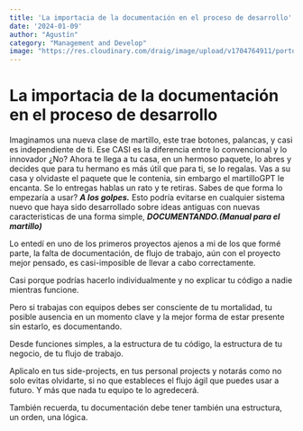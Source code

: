 ```yaml
---
title: 'La importacia de la documentación en el proceso de desarrollo'
date: '2024-01-09'
author: "Agustín"
category: "Management and Develop"
image: "https://res.cloudinary.com/draig/image/upload/v1704764911/portolio-personal/blog/w9c5eavdy1ykzripl7a8.jpg"
---
```

# La importacia de la documentación en el proceso de desarrollo
Imaginamos una nueva clase de martillo, este trae botones, palancas, y casi es independiente de ti.
Ese CASI es la diferencia entre lo convencional y lo innovador ¿No?
Ahora te llega a tu casa, en un hermoso paquete, lo abres y decides que para tu hermano es más útil que para ti, se lo regalas. Vas a su casa y olvidaste el paquete que le contenia, sin embargo el martilloGPT le encanta. Se lo entregas hablas un rato y te retiras.
Sabes de que forma lo empezaría a usar?
***A los golpes.***
Esto podría evitarse en cualquier sistema nuevo que haya sido desarrollado sobre ideas antiguas con  nuevas caracteristicas de una forma simple, ***DOCUMENTANDO.(Manual para el martillo)***

Lo entedí en uno de los primeros proyectos ajenos a mi de los que formé parte, la falta de documentación, de flujo de trabajo, aún con el proyecto mejor pensado, es casi-imposible de llevar a cabo correctamente.

Casi porque podrías hacerlo individualmente y no explicar tu código a nadie mientras funcione.

Pero si trabajas con equipos debes ser consciente de tu mortalidad, tu posible ausencia en un momento clave y la mejor forma de estar presente sin estarlo, es documentando.

Desde funciones simples, a la estructura de tu código, la estructura de tu negocio, de tu flujo de trabajo.

Aplicalo en tus side-projects, en tus personal projects y notarás como no solo evitas olvidarte, si no que estableces el flujo ágil que puedes usar a futuro. 
Y más que nada tu equipo te lo agredecerá.

También recuerda, tu documentación debe tener también una estructura, un orden, una lógica.

